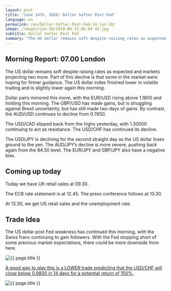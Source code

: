 ```yaml
---
layout: post
title: "June 14th, 2018: Dollar Softer Post Fed"
language: en
permalink: /en/Dollar-Softer-Post-Fed-14-jun-18/
image: /images/jun-18/2018-06-13_06-04-43.jpg
subtitle: Dollar Softer Post Fed
summary: "The US dollar remains soft despite raising rates as expected and markets projecting two more. Part of this decline is that some in the market were hoping for firmer guidance. The US dollar index finished lower in volatile trading and is slightly lower again this morning"
---
```

## Morning Report: 07.00 London

The US dollar remains soft despite raising rates as expected and markets projecting two more. Part of this decline is that some in the market were hoping for firmer guidance. The US dollar index finished lower in volatile trading and is slightly lower again this morning. 

Dollar pairs mirrored this move, with the EUR/USD rising above 1.1800 and holding this morning. The GBP/USD has made gains, but is struggling against Brexit uncertainty, but has still made two days of gains. By contrast, the AUD/USD continues to decline from 0.7650. 

The USD/CAD slipped back from the highs yesterday, with 1.30000 continuing to act as resistance. The USD/CHF has continued its decline.  

The USD/JPY is declining for the second straight day as the US dollar loses ground to the yen. The AUD/JPY’s decline is more severe, pushing back again from the 84.50 level. The EUR/JPY and GBP/JPY also have a negative bias. 

## Coming up today

Today we have UK retail sales at 09.30. 

The ECB rate statement is at 12.45. The press conference follows at 13.30. 

At 13.30, we get US retail sales and the unemployment rate. 

## Trade Idea

The US dollar post Fed weakness has continued this morning, with the Swiss franc continuing to gain followers. With the Fed stopping short of some previous market expectations, there could be more downside from here.

<img class="post-image" src="{{ site.url }}/images/jun-18/2018-06-13_06-04-43.jpg" alt="{{ page.title }}" title="{{ page.title }}">

<a href="%LINK%%?currency=GBP&market=forex&underlying=frxUSDCHF&formname=higherlower&duration_amount=14&duration_units=d&amount=10&amount_type=stake&expiry_type=duration&barrier=0.9800" target="_blank" rel="noopener noreferrer nofollow">A good way to play this is a LOWER trade predicting that the USD/CHF will close below 0.9800 in 14 days for a potential return of 150%.</a>

<img class="post-image" src="{{ site.url }}/images/jun-18/2018-06-14_06-49-00.jpg" alt="{{ page.title }}" title="{{ page.title }}">
